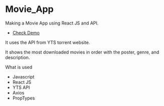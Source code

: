 # Movie_App

Making a Movie App using React JS and API.

 - [Check Demo](https://jameshan2002.github.io/movie_app/)

It uses the API from YTS torrent website.

It shows the most downloaded movies in order with the poster, genre, and description.

What is used
- Javascript
- React JS
- YTS API
- Axios
- PropTypes
